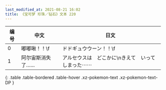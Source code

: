 ```yaml
---
last_modified_at: 2021-08-21 16:02
title: 《宝可梦 珍珠／钻石》文本 220
---
```

| 编号 | 中文 | 日文 |
| ---- | ---- | ---- |
| 0 | 嘟嘟啾！！\f | ドドギュウウーン！！\f |
| 1 | 阿尔宙斯消失了…… | アルセウスは　どこかに\nきえて　いってしまった⋯⋯ |
{: .table .table-bordered .table-hover .xz-pokemon-text .xz-pokemon-text-DP }